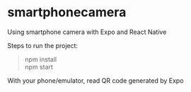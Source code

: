 # smartphonecamera
Using smartphone camera with Expo and React Native

Steps to run the project:

> npm install <br>
> npm start <br>

With your phone/emulator, read QR code generated by Expo 
